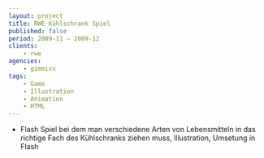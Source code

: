 ```yaml
---
layout: project
title: RWE-Kühlschrank Spiel
published: false
period: 2009-11 – 2009-12
clients:
    - rwe
agencies:
    - gimmixx
tags:
    - Game
    - Illustration
    - Animation
    - HTML
---
```

- Flash Spiel bei dem man verschiedene Arten von Lebensmitteln in das richtige Fach des Kühlschranks ziehen muss, Illustration, Umsetung in Flash
